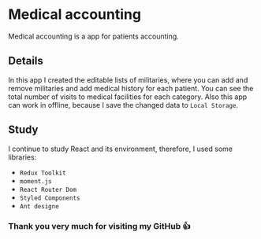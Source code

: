 # Medical accounting

Medical accounting is a app for patients accounting.

## Details

In this app I created the editable lists of militaries, where you can add and remove militaries and add medical history for each patient. You can see the total number of visits to medical facilities for each category. Also this app can work in offline, because I save the changed data to `Local Storage`.

## Study

I continue to study React and its environment,
therefore, I used some libraries:

- `Redux Toolkit`
- `moment.js`
- `React Router Dom`
- `Styled Components`
- `Ant designe`

### Thank you very much for visiting my GitHub :+1:
